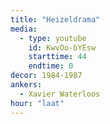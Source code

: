 ```yaml
---
title: "Heizeldrama"
media:
  - type: youtube
    id: KwvOo-bYEsw
    starttime: 44
    endtime: 0
decor: 1984-1987
ankers:
  - Xavier Waterloos
hour: "laat"
---
```


